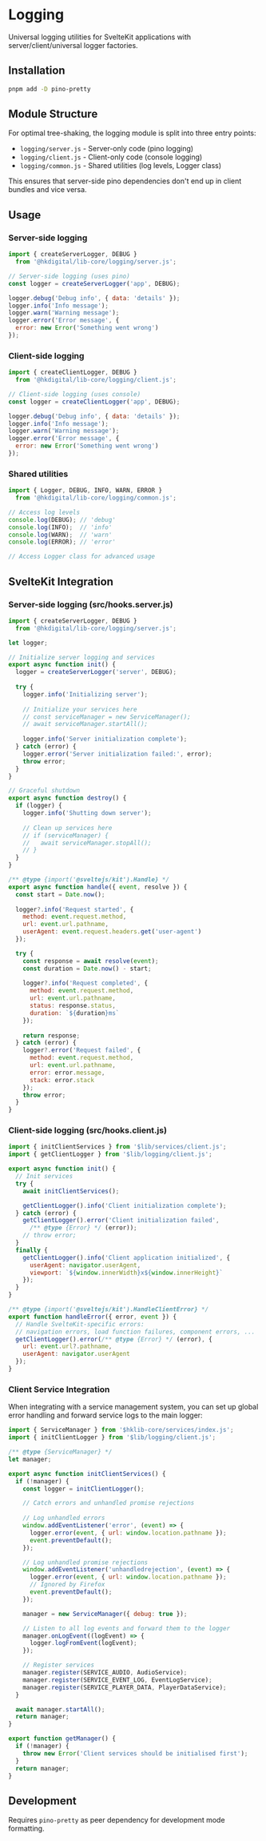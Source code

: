 # Logging

Universal logging utilities for SvelteKit applications with
server/client/universal logger factories.

## Installation

```bash
pnpm add -D pino-pretty
```

## Module Structure

For optimal tree-shaking, the logging module is split into three entry
points:

- `logging/server.js` - Server-only code (pino logging)
- `logging/client.js` - Client-only code (console logging)
- `logging/common.js` - Shared utilities (log levels, Logger class)

This ensures that server-side pino dependencies don't end up in client
bundles and vice versa.

## Usage

### Server-side logging

```javascript
import { createServerLogger, DEBUG }
  from '@hkdigital/lib-core/logging/server.js';

// Server-side logging (uses pino)
const logger = createServerLogger('app', DEBUG);

logger.debug('Debug info', { data: 'details' });
logger.info('Info message');
logger.warn('Warning message');
logger.error('Error message', {
  error: new Error('Something went wrong')
});
```

### Client-side logging

```javascript
import { createClientLogger, DEBUG }
  from '@hkdigital/lib-core/logging/client.js';

// Client-side logging (uses console)
const logger = createClientLogger('app', DEBUG);

logger.debug('Debug info', { data: 'details' });
logger.info('Info message');
logger.warn('Warning message');
logger.error('Error message', {
  error: new Error('Something went wrong')
});
```

### Shared utilities

```javascript
import { Logger, DEBUG, INFO, WARN, ERROR }
  from '@hkdigital/lib-core/logging/common.js';

// Access log levels
console.log(DEBUG); // 'debug'
console.log(INFO);  // 'info'
console.log(WARN);  // 'warn'
console.log(ERROR); // 'error'

// Access Logger class for advanced usage
```

## SvelteKit Integration

### Server-side logging (src/hooks.server.js)

```javascript
import { createServerLogger, DEBUG }
  from '@hkdigital/lib-core/logging/server.js';

let logger;

// Initialize server logging and services
export async function init() {
  logger = createServerLogger('server', DEBUG);
  
  try {
    logger.info('Initializing server');
    
    // Initialize your services here
    // const serviceManager = new ServiceManager();
    // await serviceManager.startAll();
    
    logger.info('Server initialization complete');
  } catch (error) {
    logger.error('Server initialization failed:', error);
    throw error;
  }
}

// Graceful shutdown
export async function destroy() {
  if (logger) {
    logger.info('Shutting down server');
    
    // Clean up services here
    // if (serviceManager) {
    //   await serviceManager.stopAll();
    // }
  }
}

/** @type {import('@sveltejs/kit').Handle} */
export async function handle({ event, resolve }) {
  const start = Date.now();
  
  logger?.info('Request started', {
    method: event.request.method,
    url: event.url.pathname,
    userAgent: event.request.headers.get('user-agent')
  });

  try {
    const response = await resolve(event);
    const duration = Date.now() - start;
    
    logger?.info('Request completed', {
      method: event.request.method,
      url: event.url.pathname,
      status: response.status,
      duration: `${duration}ms`
    });
    
    return response;
  } catch (error) {
    logger?.error('Request failed', {
      method: event.request.method,
      url: event.url.pathname,
      error: error.message,
      stack: error.stack
    });
    throw error;
  }
}
```

### Client-side logging (src/hooks.client.js)

```javascript
import { initClientServices } from '$lib/services/client.js';
import { getClientLogger } from '$lib/logging/client.js';

export async function init() {
  // Init services
  try {
    await initClientServices();

    getClientLogger().info('Client initialization complete');
  } catch (error) {
    getClientLogger().error('Client initialization failed', 
      /** @type {Error} */ (error));
    // throw error;
  }
  finally {
    getClientLogger().info('Client application initialized', {
      userAgent: navigator.userAgent,
      viewport: `${window.innerWidth}x${window.innerHeight}`
    });
  }
}

/** @type {import('@sveltejs/kit').HandleClientError} */
export function handleError({ error, event }) {
  // Handle SvelteKit-specific errors:
  // navigation errors, load function failures, component errors, ...
  getClientLogger().error(/** @type {Error} */ (error), {
    url: event.url?.pathname,
    userAgent: navigator.userAgent
  });
}
```

### Client Service Integration

When integrating with a service management system, you can set up global 
error handling and forward service logs to the main logger:

```javascript
import { ServiceManager } from '$hklib-core/services/index.js';
import { initClientLogger } from '$lib/logging/client.js';

/** @type {ServiceManager} */
let manager;

export async function initClientServices() {
  if (!manager) {
    const logger = initClientLogger();

    // Catch errors and unhandled promise rejections
    
    // Log unhandled errors
    window.addEventListener('error', (event) => {
      logger.error(event, { url: window.location.pathname });
      event.preventDefault();
    });

    // Log unhandled promise rejections
    window.addEventListener('unhandledrejection', (event) => {
      logger.error(event, { url: window.location.pathname });
      // Ignored by Firefox
      event.preventDefault();
    });

    manager = new ServiceManager({ debug: true });

    // Listen to all log events and forward them to the logger
    manager.onLogEvent((logEvent) => {
      logger.logFromEvent(logEvent);
    });

    // Register services
    manager.register(SERVICE_AUDIO, AudioService);
    manager.register(SERVICE_EVENT_LOG, EventLogService);
    manager.register(SERVICE_PLAYER_DATA, PlayerDataService);
  }

  await manager.startAll();
  return manager;
}

export function getManager() {
  if (!manager) {
    throw new Error('Client services should be initialised first');
  }
  return manager;
}
```

## Development

Requires `pino-pretty` as peer dependency for development mode formatting.
